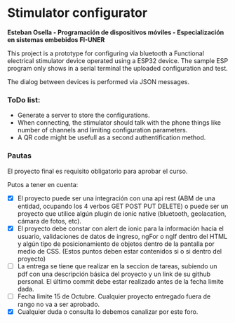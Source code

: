 # Stimulator configurator
**Esteban Osella - Programación de dispositivos móviles - Especialización en sistemas embebidos FI-UNER**

This project is a prototype for configuring  via bluetooth a Functional electrical stimulator device operated using a ESP32 device. The sample ESP program only shows in a serial terminal the uploaded configuration and test. 

The dialog between devices is performed via JSON messages. 
### ToDo list:
+ Generate a server to store the configurations. 
+ When connecting,  the stimulator should talk with the phone things like number of channels and limiting configuration parameters.
+ A QR code might be usefull as a second authentification method.


### Pautas
El proyecto final es requisito obligatorio para aprobar el curso. 

Putos a tener en cuenta:
- [x] El proyecto puede ser una integración con una api rest  (ABM de una entidad, ocupando los 4 verbos GET POST PUT DELETE) o puede ser un proyecto que utilice algún plugin de ionic native (bluetooth, geolacation, cámara de fotos, etc).
- [x] El proyecto debe constar con alert de ionic para la información hacia el usuario, validaciones de datos de ingreso, ngFor o ngIf dentro del HTML y algún tipo de posicionamiento de objetos dentro de la pantalla por medio de CSS. (Estos puntos deben estar contenidos si o si dentro del proyecto)
- [ ] La entrega se tiene que realizar en la seccion de tareas, subiendo un pdf con una descripción básica del proyecto y un link de su github personal. El último commit debe estar realizado antes de la fecha limite dada.
- [ ] Fecha limite 15 de Octubre. Cualquier proyecto entregado fuera de rango no va a ser aprobado.
- [x] Cualquier duda o consulta lo debemos canalizar por este foro.
